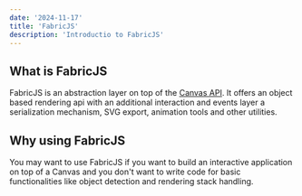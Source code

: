 ```yaml
---
date: '2024-11-17'
title: 'FabricJS'
description: 'Introductio to FabricJS'
---
```


## What is FabricJS

FabricJS is an abstraction layer on top of the [Canvas API](https://developer.mozilla.org/en-US/docs/Web/API/Canvas_API). It offers an object based rendering api with an additional interaction and events layer a serialization mechanism, SVG export, animation tools and other utilities.

## Why using FabricJS

You may want to use FabricJS if you want to build an interactive application on top of a Canvas and you don't want to write code for basic functionalities like object detection and rendering stack handling.